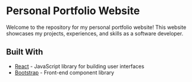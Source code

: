 # Personal Portfolio Website

Welcome to the repository for my personal portfolio website! This website showcases my projects, experiences, and skills as a software developer.

## Built With

- [React](https://reactjs.org/) - JavaScript library for building user interfaces
- [Bootstrap](https://getbootstrap.com/) - Front-end component library

